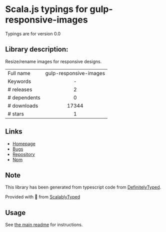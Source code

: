 
# Scala.js typings for gulp-responsive-images

Typings are for version 0.0

## Library description:
Resize/rename images for responsive designs.

|                    |                 |
| ------------------ | :-------------: |
| Full name          | gulp-responsive-images |
| Keywords           | - |
| # releases         | 2 |
| # dependents       | 0 |
| # downloads        | 17344 |
| # stars            | 1 |

## Links
- [Homepage](https://github.com/dcgauld/gulp-responsive-images#readme)
- [Bugs](https://github.com/dcgauld/gulp-responsive-images/issues)
- [Repository](https://github.com/dcgauld/gulp-responsive-images)
- [Npm](https://www.npmjs.com/package/gulp-responsive-images)
    


## Note
This library has been generated from typescript code from [DefinitelyTyped](https://definitelytyped.org).

Provided with :purple_heart: from [ScalablyTyped](https://github.com/oyvindberg/ScalablyTyped)

## Usage
See [the main readme](../../readme.md) for instructions.


